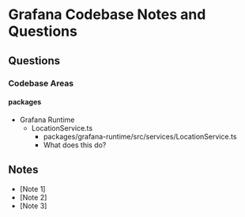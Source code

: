 # Grafana Codebase Notes and Questions

## Questions

### Codebase Areas

#### packages

- Grafana Runtime
  - LocationService.ts
    - packages/grafana-runtime/src/services/LocationService.ts
    - What does this do?

## Notes

- [Note 1]
- [Note 2]
- [Note 3]
